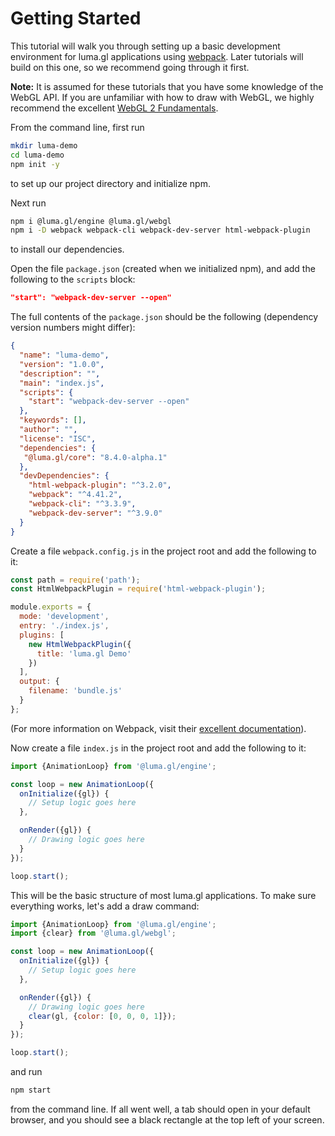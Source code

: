 # Getting Started

This tutorial will walk you through setting up a basic development environment for luma.gl applications using [webpack](https://webpack.js.org). Later tutorials will build on this one, so we recommend going through it first.

**Note:** It is assumed for these tutorials that you have some knowledge of the WebGL API. If you are unfamiliar with how to draw with WebGL, we highly recommend the excellent [WebGL 2 Fundamentals](https://webgl2fundamentals.org/).

From the command line, first run

```bash
mkdir luma-demo
cd luma-demo
npm init -y
```

to set up our project directory and initialize npm.

Next run

```bash
npm i @luma.gl/engine @luma.gl/webgl
npm i -D webpack webpack-cli webpack-dev-server html-webpack-plugin
```

to install our dependencies.

Open the file `package.json` (created when we initialized npm), and add the following to the `scripts` block:

```json
"start": "webpack-dev-server --open"
```

The full contents of the `package.json` should be the following (dependency version numbers might differ):

```json
{
  "name": "luma-demo",
  "version": "1.0.0",
  "description": "",
  "main": "index.js",
  "scripts": {
    "start": "webpack-dev-server --open"
  },
  "keywords": [],
  "author": "",
  "license": "ISC",
  "dependencies": {
   "@luma.gl/core": "8.4.0-alpha.1"
  },
  "devDependencies": {
    "html-webpack-plugin": "^3.2.0",
    "webpack": "^4.41.2",
    "webpack-cli": "^3.3.9",
    "webpack-dev-server": "^3.9.0"
  }
}
```

Create a file `webpack.config.js` in the project root and add the following to it:

```js
const path = require('path');
const HtmlWebpackPlugin = require('html-webpack-plugin');

module.exports = {
  mode: 'development',
  entry: './index.js',
  plugins: [
    new HtmlWebpackPlugin({
      title: 'luma.gl Demo'
    })
  ],
  output: {
    filename: 'bundle.js'
  }
};
```

(For more information on Webpack, visit their [excellent documentation](https://webpack.js.org/guides/getting-started/)).

Now create a file `index.js` in the project root and add the following to it:

```js
import {AnimationLoop} from '@luma.gl/engine';

const loop = new AnimationLoop({
  onInitialize({gl}) {
    // Setup logic goes here
  },

  onRender({gl}) {
    // Drawing logic goes here
  }
});

loop.start();
```

This will be the basic structure of most luma.gl applications. To make sure everything works, let's add a draw command:

```js
import {AnimationLoop} from '@luma.gl/engine';
import {clear} from '@luma.gl/webgl';

const loop = new AnimationLoop({
  onInitialize({gl}) {
    // Setup logic goes here
  },

  onRender({gl}) {
    // Drawing logic goes here
    clear(gl, {color: [0, 0, 0, 1]});
  }
});

loop.start();
```

and run

```bash
npm start
```

from the command line. If all went well, a tab should open in your default browser, and you should see a black rectangle at the top left of your screen.
